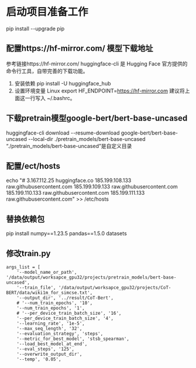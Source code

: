 # 启动项目准备工作
pip install --upgrade pip

## 配置https://hf-mirror.com/ 模型下载地址
参考链接https://hf-mirror.com/
huggingface-cli 是 Hugging Face 官方提供的命令行工具，自带完善的下载功能。
1. 安装依赖
pip install -U huggingface_hub
2. 设置环境变量
Linux
export HF_ENDPOINT=https://hf-mirror.com
建议将上面这一行写入 ~/.bashrc。

## 下载pretrain模型google-bert/bert-base-uncased
huggingface-cli download --resume-download google-bert/bert-base-uncased --local-dir ./pretrain_models/bert-base-uncased
“./pretrain_models/bert-base-uncased”是自定义目录


## 配置/ect/hosts
echo "# 3.167.112.25 huggingface.co
185.199.108.133 raw.githubusercontent.com
185.199.109.133 raw.githubusercontent.com
185.199.110.133 raw.githubusercontent.com
185.199.111.133 raw.githubusercontent.com" >> /etc/hosts


## 替换依赖包
pip install numpy==1.23.5 pandas==1.5.0 datasets

## 修改train.py
    args_list = [
        '--model_name_or_path', '/data/output/worksapce_gpu32/projects/pretrain_models/bert-base-uncased',
        '--train_file', '/data/output/worksapce_gpu32/projects/CoT-BERT/data/wiki1m_for_simcse.txt',
        '--output_dir', '../result/CoT-Bert', 
        # '--num_train_epochs', '10', 
        '--num_train_epochs', '1',
        # '--per_device_train_batch_size', '16', 
        '--per_device_train_batch_size', '4',
        '--learning_rate', '1e-5', 
        '--max_seq_length', '32', 
        '--evaluation_strategy', 'steps', 
        '--metric_for_best_model', 'stsb_spearman', 
        '--load_best_model_at_end', 
        '--eval_steps', '125', 
        '--overwrite_output_dir', 
        '--temp', '0.05', 
